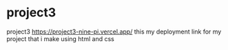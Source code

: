 # project3
project3
https://project3-nine-pi.vercel.app/ this my deployment link for my project that i make using html and css
